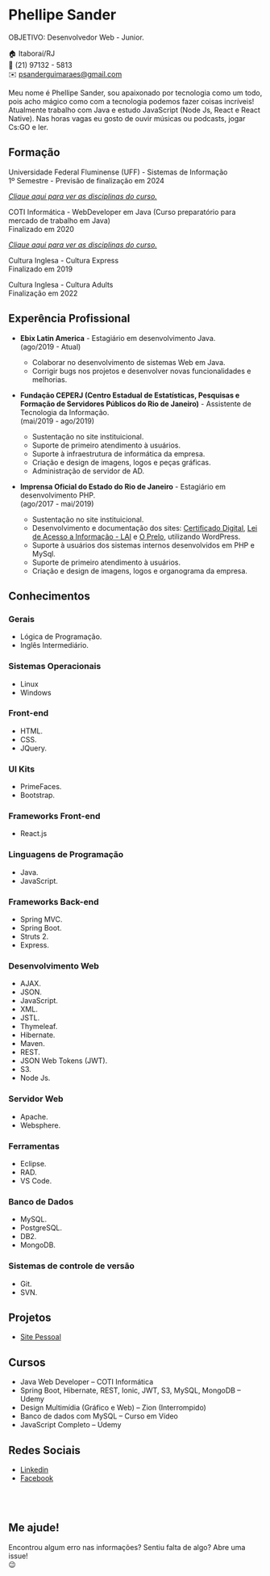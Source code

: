 # Phellipe Sander
OBJETIVO: Desenvolvedor Web - Junior.

:house:      Itaboraí/RJ <br>
:iphone:     (21) 97132 - 5813 <br>
:envelope:   psanderguimaraes@gmail.com

Meu nome é Phellipe Sander, sou apaixonado por tecnologia como um todo, pois acho mágico como com a tecnologia podemos fazer coisas incríveis! Atualmente trabalho com Java e estudo JavaScript (Node Js, React e React Native).
Nas horas vagas eu gosto de ouvir músicas ou podcasts, jogar Cs:GO e ler.

## Formação
Universidade Federal Fluminense (UFF) - Sistemas de Informação <br>
1º Semestre - Previsão de finalização em 2024

[_Clique aqui para ver as disciplinas do curso._](http://www.ic.uff.br/images/documentos/sistemas_de_informacao/arquivos/Curriculo/PPC_COMPLETO.pdf)

COTI Informática - WebDeveloper em Java (Curso preparatório para mercado de trabalho em Java) <br>
Finalizado em 2020

[_Clique aqui para ver as disciplinas do curso._](COTI.md)

Cultura Inglesa - Cultura Express <br>
Finalizado em 2019

Cultura Inglesa - Cultura Adults <br>
Finalização em 2022
 
## Experência Profissional

* **Ebix Latin America** - Estagiário em desenvolvimento Java. <br>
(ago/2019 -  Atual)
  * Colaborar no desenvolvimento de sistemas Web em Java.
  * Corrigir bugs nos projetos e desenvolver novas funcionalidades e melhorias.


 
* **Fundação CEPERJ (Centro Estadual de Estatísticas, Pesquisas e Formação de Servidores Públicos do Rio de Janeiro)** -
Assistente de Tecnologia da Informação. <br>
(mai/2019 -  ago/2019)
  * Sustentação no site instituicional. 
  * Suporte de primeiro atendimento à usuários. 
  * Suporte à infraestrutura de informática da empresa. 
  * Criação e design de imagens, logos e peças gráficas.
  * Administração de servidor de AD.



* **Imprensa Oficial do Estado do Rio de Janeiro** - Estagiário em desenvolvimento PHP. <br>
(ago/2017 -  mai/2019) 
  * Sustentação no site instituicional.
  * Desenvolvimento e documentação dos sites: [Certificado Digital](http://certificadodigital.ioerj.com.br), [Lei de Acesso a Informação - LAI](http://lai.ioerj.com.br/) e [O Prelo](http://oprelo.ioerj.com.br/), utilizando WordPress.
  * Suporte à usuários dos sistemas internos desenvolvidos em PHP e MySql.
  * Suporte de primeiro atendimento à usuários. 
  * Criação e design de imagens, logos e organograma da empresa.


## Conhecimentos

### Gerais
* Lógica de Programação.
* Inglês Intermediário.

### Sistemas Operacionais
* Linux
* Windows

### Front-end
* HTML.
* CSS.
* JQuery.

### UI Kits
* PrimeFaces.
* Bootstrap.

### Frameworks Front-end
* React.js

### Linguagens de Programação
* Java.
* JavaScript.

### Frameworks Back-end
* Spring MVC.
* Spring Boot.
* Struts 2.
* Express.

### Desenvolvimento Web
* AJAX.
* JSON.
* JavaScript.
* XML.
* JSTL.
* Thymeleaf.
* Hibernate.
* Maven.
* REST.
* JSON Web Tokens (JWT).
* S3.
* Node Js.

### Servidor Web
* Apache.
* Websphere.

### Ferramentas
* Eclipse.
* RAD.
* VS Code.

### Banco de Dados
* MySQL.
* PostgreSQL.
* DB2.
* MongoDB.

### Sistemas de controle de versão
* Git.
* SVN.

## Projetos
* [Site Pessoal](#)

## Cursos
* Java Web Developer – COTI Informática
* Spring Boot, Hibernate, REST, Ionic, JWT, S3, MySQL, MongoDB – Udemy
* Design Multimídia (Gráfico e Web) – Zion (Interrompido)
* Banco de dados com MySQL –  Curso em Vídeo
* JavaScript Completo – Udemy


## Redes Sociais
*  [Linkedin](https://www.linkedin.com/in/phellipe-sander/)
*  [Facebook](https://www.facebook.com/phellipe.sander)

<br><br>

## Me ajude!
Encontrou algum erro nas informações? Sentiu falta de algo? Abre uma issue! <br> :wink:

